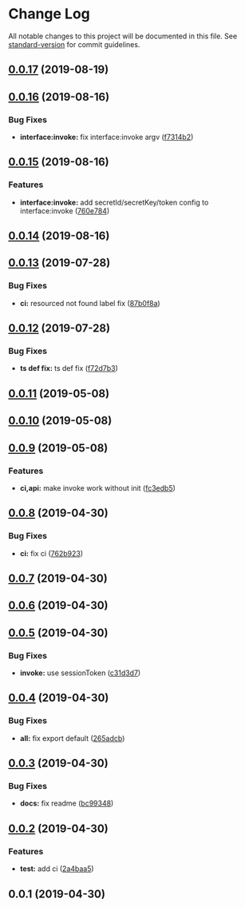 # Change Log

All notable changes to this project will be documented in this file. See [standard-version](https://github.com/conventional-changelog/standard-version) for commit guidelines.

<a name="0.0.17"></a>
## [0.0.17](https://github.com/Lighting-Jack/tencentcloud-serverless-nodejs/compare/v0.0.16...v0.0.17) (2019-08-19)



<a name="0.0.16"></a>
## [0.0.16](https://github.com/Lighting-Jack/tencentcloud-serverless-nodejs/compare/v0.0.15...v0.0.16) (2019-08-16)


### Bug Fixes

* **interface:invoke:** fix interface:invoke argv ([f7314b2](https://github.com/Lighting-Jack/tencentcloud-serverless-nodejs/commit/f7314b2))



<a name="0.0.15"></a>
## [0.0.15](https://github.com/Lighting-Jack/tencentcloud-serverless-nodejs/compare/v0.0.14...v0.0.15) (2019-08-16)


### Features

* **interface:invoke:** add secretId/secretKey/token config to interface:invoke ([760e784](https://github.com/Lighting-Jack/tencentcloud-serverless-nodejs/commit/760e784))



<a name="0.0.14"></a>
## [0.0.14](https://github.com/Lighting-Jack/tencentcloud-serverless-nodejs/compare/v0.0.13...v0.0.14) (2019-08-16)



<a name="0.0.13"></a>
## [0.0.13](https://github.com/Lighting-Jack/tencentcloud-serverless-nodejs/compare/v0.0.12...v0.0.13) (2019-07-28)


### Bug Fixes

* **ci:** resourced not found label fix ([87b0f8a](https://github.com/Lighting-Jack/tencentcloud-serverless-nodejs/commit/87b0f8a))



<a name="0.0.12"></a>
## [0.0.12](https://github.com/Lighting-Jack/tencentcloud-serverless-nodejs/compare/v0.0.11...v0.0.12) (2019-07-28)


### Bug Fixes

* **ts def fix:** ts def fix ([f72d7b3](https://github.com/Lighting-Jack/tencentcloud-serverless-nodejs/commit/f72d7b3))



<a name="0.0.11"></a>
## [0.0.11](https://github.com/Lighting-Jack/tencentcloud-serverless-nodejs/compare/v0.0.10...v0.0.11) (2019-05-08)



<a name="0.0.10"></a>
## [0.0.10](https://github.com/Lighting-Jack/tencentcloud-serverless-nodejs/compare/v0.0.9...v0.0.10) (2019-05-08)



<a name="0.0.9"></a>
## [0.0.9](https://github.com/Lighting-Jack/tencentcloud-serverless-nodejs/compare/v0.0.8...v0.0.9) (2019-05-08)


### Features

* **ci,api:** make invoke work without init ([fc3edb5](https://github.com/Lighting-Jack/tencentcloud-serverless-nodejs/commit/fc3edb5))



<a name="0.0.8"></a>
## [0.0.8](https://github.com/Lighting-Jack/tencentcloud-serverless-nodejs/compare/v0.0.7...v0.0.8) (2019-04-30)


### Bug Fixes

* **ci:** fix ci ([762b923](https://github.com/Lighting-Jack/tencentcloud-serverless-nodejs/commit/762b923))



<a name="0.0.7"></a>
## [0.0.7](https://github.com/Lighting-Jack/tencentcloud-serverless-nodejs/compare/v0.0.6...v0.0.7) (2019-04-30)



<a name="0.0.6"></a>
## [0.0.6](https://github.com/Lighting-Jack/tencentcloud-serverless-nodejs/compare/v0.0.5...v0.0.6) (2019-04-30)



<a name="0.0.5"></a>
## [0.0.5](https://github.com/Lighting-Jack/tencentcloud-serverless-nodejs/compare/v0.0.4...v0.0.5) (2019-04-30)


### Bug Fixes

* **invoke:** use sessionToken ([c31d3d7](https://github.com/Lighting-Jack/tencentcloud-serverless-nodejs/commit/c31d3d7))



<a name="0.0.4"></a>
## [0.0.4](https://github.com/Lighting-Jack/tencentcloud-serverless-nodejs/compare/v0.0.3...v0.0.4) (2019-04-30)


### Bug Fixes

* **all:** fix export default ([265adcb](https://github.com/Lighting-Jack/tencentcloud-serverless-nodejs/commit/265adcb))



<a name="0.0.3"></a>
## [0.0.3](https://github.com/Lighting-Jack/tencentcloud-serverless-nodejs/compare/v0.0.2...v0.0.3) (2019-04-30)


### Bug Fixes

* **docs:** fix readme ([bc99348](https://github.com/Lighting-Jack/tencentcloud-serverless-nodejs/commit/bc99348))



<a name="0.0.2"></a>
## [0.0.2](https://github.com/Lighting-Jack/tencentcloud-serverless-nodejs/compare/v0.0.1...v0.0.2) (2019-04-30)


### Features

* **test:** add ci ([2a4baa5](https://github.com/Lighting-Jack/tencentcloud-serverless-nodejs/commit/2a4baa5))



<a name="0.0.1"></a>
## 0.0.1 (2019-04-30)

